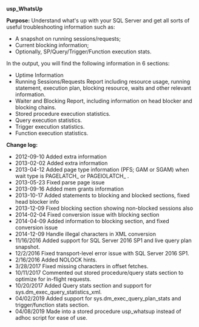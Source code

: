 **usp_WhatsUp**

**Purpose:** Understand what's up with your SQL Server and get all sorts of useful troubleshooting information such as:
-  A snapshot on running sessions/requests; 
-  Current blocking information; 
-  Optionally, SP/Query/Trigger/Function execution stats.

In the output, you will find the following information in 6 sections:
-  Uptime Information
-  Running Sessions/Requests Report including resource usage, running statement, execution plan, blocking resource, waits and other relevant information.
-  Waiter and Blocking Report, including information on head blocker and blocking chains.
-  Stored procedure execution statistics.
-  Query execution statistics.
-  Trigger execution statistics.
-  Function execution statistics.

**Change log:**
-  2012-09-10 Added extra information
-  2013-02-02 Added extra information
-  2013-04-12 Added page type information (PFS; GAM or SGAM) when wait type is PAGELATCH_ or PAGEIOLATCH_ .
-  2013-05-23 Fixed parse page issue
-  2013-09-16 Added mem grants information
-  2013-10-17 Added statements to blocking and blocked sections, fixed head blocker info 
-  2013-12-09 Fixed blocking section showing non-blocked sessions also
-  2014-02-04 Fixed conversion issue with blocking section
-  2014-04-09 Added information to blocking section, and fixed conversion issue
-  2014-12-09 Handle illegal characters in XML conversion
-  11/16/2016 Added support for SQL Server 2016 SP1 and live query plan snapshot.
-  12/2/2016 Fixed transport-level error issue with SQL Server 2016 SP1.
-  2/16/2016 Added NOLOCK hints.
-  3/28/2017 Fixed missing characters in offset fetches.
-  10/11/2017 Commented out stored procedure/query stats section to optimize for in-flight requests.
-  10/20/2017 Added Query stats section and support for sys.dm_exec_query_statistics_xml.
-  04/02/2019 Added support for sys.dm_exec_query_plan_stats and trigger/function stats section.
-  04/08/2019 Made into a stored procedure usp_whatsup instead of adhoc script for ease of use.
